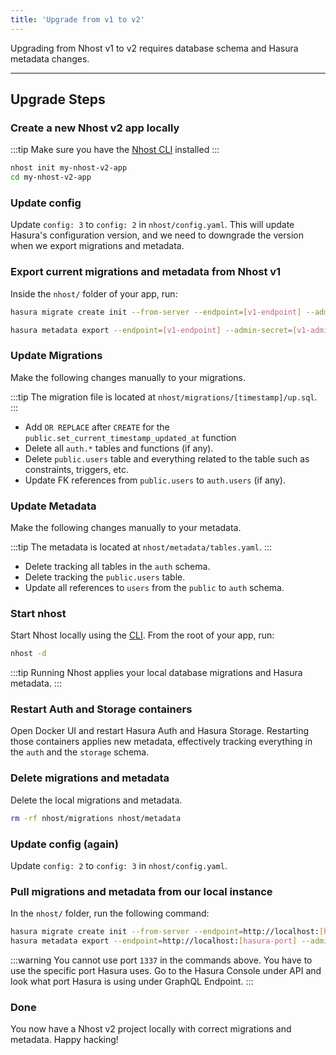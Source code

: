 ```yaml
---
title: 'Upgrade from v1 to v2'
---
```


Upgrading from Nhost v1 to v2 requires database schema and Hasura metadata changes.

---

## Upgrade Steps

### Create a new Nhost v2 app locally

:::tip
Make sure you have the [Nhost CLI](/reference/cli) installed
:::

```bash
nhost init my-nhost-v2-app
cd my-nhost-v2-app
```

### Update config

Update `config: 3` to `config: 2` in `nhost/config.yaml`. This will update Hasura's configuration version, and we need to downgrade the version when we export migrations and metadata.

### Export current migrations and metadata from Nhost v1

Inside the `nhost/` folder of your app, run:

```bash
hasura migrate create init --from-server --endpoint=[v1-endpoint] --admin-secret=[v1-admin-secret]

hasura metadata export --endpoint=[v1-endpoint] --admin-secret=[v1-admin-secret]
```

### Update Migrations

Make the following changes manually to your migrations.

:::tip
The migration file is located at `nhost/migrations/[timestamp]/up.sql`.
:::

- Add `OR REPLACE` after `CREATE` for the `public.set_current_timestamp_updated_at` function
- Delete all `auth.*` tables and functions (if any).
- Delete `public.users` table and everything related to the table such as constraints, triggers, etc.
- Update FK references from `public.users` to `auth.users` (if any).

### Update Metadata

Make the following changes manually to your metadata.

:::tip
The metadata is located at `nhost/metadata/tables.yaml`.
:::

- Delete tracking all tables in the `auth` schema.
- Delete tracking the `public.users` table.
- Update all references to `users` from the `public` to `auth` schema.

### Start nhost

Start Nhost locally using the [CLI](/reference/cli). From the root of your app, run:

```bash
nhost -d
```

:::tip
Running Nhost applies your local database migrations and Hasura metadata.
:::

### Restart Auth and Storage containers

Open Docker UI and restart Hasura Auth and Hasura Storage. Restarting those containers applies new metadata, effectively tracking everything in the `auth` and the `storage` schema.

### Delete migrations and metadata

Delete the local migrations and metadata.

```bash
rm -rf nhost/migrations nhost/metadata
```

### Update config (again)

Update `config: 2` to `config: 3` in `nhost/config.yaml`.

### Pull migrations and metadata from our local instance

In the `nhost/` folder, run the following command:

```bash
hasura migrate create init --from-server --endpoint=http://localhost:[hasura-port] --admin-secret=nhost-admin-secret
hasura metadata export --endpoint=http://localhost:[hasura-port] --admin-secret=nhost-admin-secret
```

:::warning
You cannot use port `1337` in the commands above. You have to use the specific port Hasura uses. Go to the Hasura Console under API and look what port Hasura is using under GraphQL Endpoint.
:::

### Done

You now have a Nhost v2 project locally with correct migrations and metadata. Happy hacking!
